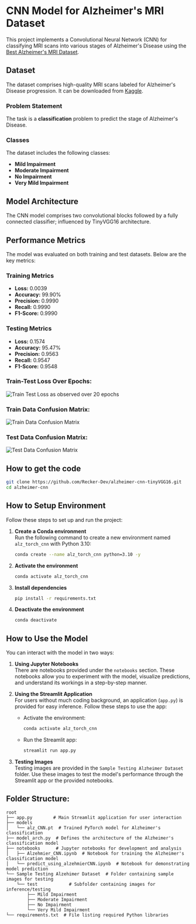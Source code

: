 # CNN Model for Alzheimer's MRI Dataset

This project implements a Convolutional Neural Network (CNN) for classifying MRI scans into various stages of Alzheimer's Disease using the [Best Alzheimer's MRI Dataset](https://www.kaggle.com/datasets/lukechugh/best-alzheimer-mri-dataset-99-accuracy/data).

## Dataset

The dataset comprises high-quality MRI scans labeled for Alzheimer's Disease progression. It can be downloaded from [Kaggle](https://www.kaggle.com/datasets/lukechugh/best-alzheimer-mri-dataset-99-accuracy/data).

### Problem Statement

The task is a **classification** problem to predict the stage of Alzheimer's Disease.

### Classes

The dataset includes the following classes:

- **Mild Impairment**
- **Moderate Impairment**
- **No Impairment**
- **Very Mild Impairment**

## Model Architecture

The CNN model comprises two convolutional blocks followed by a fully connected classifier; influenced by TinyVGG16 architecture.

## Performance Metrics

The model was evaluated on both training and test datasets. Below are the key metrics:

### Training Metrics

- **Loss:** 0.0039
- **Accuracy:** 99.90%
- **Precision:** 0.9990
- **Recall:** 0.9990
- **F1-Score:** 0.9990

### Testing Metrics

- **Loss:** 0.1574
- **Accuracy:** 95.47%
- **Precision:** 0.9563
- **Recall:** 0.9547
- **F1-Score:** 0.9548

### Train-Test Loss Over Epochs:

![Train Test Loss as observed over 20 epochs](outputs/train-test-loss-over-epochs.png "Train Test Loss")

### Train Data Confusion Matrix:

![Train Data Confusion Matrix](outputs/train_data_cnf_mat.png "Train Data Confusion Matrix")

### Test Data Confusion Matrix:

![Test Data Confusion Matrix](outputs/test_data_cnf_mat.png "Test Data Confusion Matrix")

## How to get the code

```bash
git clone https://github.com/Recker-Dev/alzheimer-cnn-tinyVGG16.git
cd alzheimer-cnn
```

## How to Setup Environment

Follow these steps to set up and run the project:

1. **Create a Conda environment**  
   Run the following command to create a new environment named `alz_torch_cnn` with Python 3.10:

   ```bash
   conda create --name alz_torch_cnn python=3.10 -y
   ```

2. **Activate the environment**

   ```bash
   conda activate alz_torch_cnn
   ```

3. **Install dependencies**

   ```bash
   pip install -r requirements.txt
   ```

4. **Deactivate the environment**
   ```bash
   conda deactivate
   ```

## How to Use the Model

You can interact with the model in two ways:

1. **Using Jupyter Notebooks**  
   There are notebooks provided under the `notebooks` section. These notebooks allow you to experiment with the model, visualize predictions, and understand its workings in a step-by-step manner.

2. **Using the Streamlit Application**  
   For users without much coding background, an application (`app.py`) is provided for easy inference. Follow these steps to use the app:

   - Activate the environment:
     ```bash
     conda activate alz_torch_cnn
     ```
   - Run the Streamlit app:
     ```bash
     streamlit run app.py
     ```

3. **Testing Images**  
   Testing images are provided in the `Sample Testing Alzheimer Dataset` folder. Use these images to test the model's performance through the Streamlit app or the provided notebooks.

## Folder Structure:

```
root
├── app.py        # Main Streamlit application for user interaction
├── models
│   └── alz_CNN.pt  # Trained PyTorch model for Alzheimer's classification
├── model_arch.py  # Defines the architecture of the Alzheimer's classification model
├── notebooks      # Jupyter notebooks for development and analysis
│   ├── Alzehmier_CNN.ipynb  # Notebook for training the Alzheimer's classification model
│   └── predict_using_alzehmierCNN.ipynb  # Notebook for demonstrating model prediction
└── Sample Testing Alzehimer Dataset  # Folder containing sample images for testing
    └── test            # Subfolder containing images for inference/testing
        ├── Mild Impairment
        ├── Moderate Impairment
        ├── No Impairment
        └── Very Mild Impairment
└── requirements.txt  # File listing required Python libraries
```

